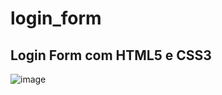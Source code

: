 # login_form

## Login Form com HTML5 e CSS3

![image](https://user-images.githubusercontent.com/87333149/172265276-9af08357-7467-4a0f-baf6-7ec00022d940.png)
